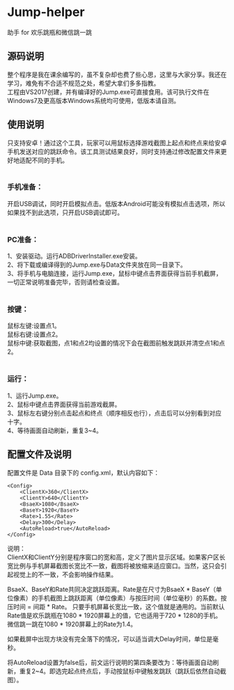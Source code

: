# Jump-helper
助手 for 欢乐跳瓶和微信跳一跳

## 源码说明
整个程序是我在课余编写的，虽不复杂却也费了些心思，这里与大家分享。我还在学习，难免有不合适不规范之处，希望大拿们多多指教。</br>
工程由VS2017创建，并有编译好的Jump.exe可直接食用。该可执行文件在Windows7及更高版本Windows系统均可使用，低版本请自测。</br>

## 使用说明
只支持安卓！通过这个工具，玩家可以用鼠标选择游戏截图上起点和终点来给安卓手机发送对应的跳跃命令。该工具测试结果良好，同时支持通过修改配置文件来更好地适配不同的手机。</br>
 
### 手机准备：</br>
开启USB调试，同时开启模拟点击。低版本Android可能没有模拟点击选项，所以如果找不到此选项，只开启USB调试即可。</br>
 
### PC准备：</br>
1、安装驱动。运行ADBDriverInstaller.exe安装。</br>
2、将下载或编译得到的Jump.exe与Data文件夹放在同一目录下。</br>
3、将手机与电脑连接，运行Jump.exe，鼠标中键点击界面获得当前手机截屏，一切正常说明准备完毕，否则请检查设置。</br>
 
### 按键：</br>
鼠标左键:设置点1。</br>
鼠标右键:设置点2。</br>
鼠标中键:获取截图，点1和点2均设置的情况下会在截图前触发跳跃并清空点1和点2。</br>
 
### 运行：</br>
1、运行Jump.exe。</br>
2、鼠标中键点击界面获得当前游戏截屏。</br>
3、鼠标左右键分别点击起点和终点（顺序相反也行），点击后可以分别看到对应十字。</br>
4、等待画面自动刷新，重复3~4。</br>

## 配置文件及说明</br>
配置文件是 Data 目录下的 config.xml，默认内容如下：</br>
```
<Config>
    <ClientX>360</ClientX>
    <ClientY>640</ClientY>
    <BsaeX>1080</BsaeX>
    <BaseY>1920</BaseY>
    <Rate>1.55</Rate>
    <Delay>300</Delay>
    <AutoReload>true</AutoReload>
</Config>
```
说明：</br>
ClientX和ClientY分别是程序窗口的宽和高，定义了图片显示区域。如果客户区长宽比例与手机屏幕截图长宽比不一致，截图将被放缩来适应窗口。当然，这只会引起视觉上的不一致，不会影响操作结果。

BsaeX、BaseY和Rate共同决定跳跃距离。Rate是在尺寸为BsaeX * BaseY（单位像素）的手机截图上跳跃距离（单位像素）与按压时间（单位毫秒）的系数。按压时间 = 间距 * Rate。 只要手机屏幕长宽比一致，这个值就是通用的。当前默认Rate值是欢乐跳瓶在1080 * 1920屏幕上的值，它也适用于720 * 1280的手机。 微信跳一跳在1080 * 1920屏幕上的Rate为1.4。

如果截屏中出现方块没有完全落下的情况，可以适当调大Delay时间，单位是毫秒。

将AutoReload设置为false后，前文运行说明的第四条要改为：等待画面自动刷新，重复2~4。即选完起点终点后，手动按鼠标中键触发跳跃（跳跃后依然自动截图）。
